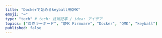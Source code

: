 ```yaml
---
title: "Dockerで始めるkeyball用QMK"
emoji: "⌨️"
type: "tech" # tech: 技術記事 / idea: アイデア
topics: ["自作キーボード", "QMK Firmware", "Docker", "QMK", "keyball"]
published: false
---
```




